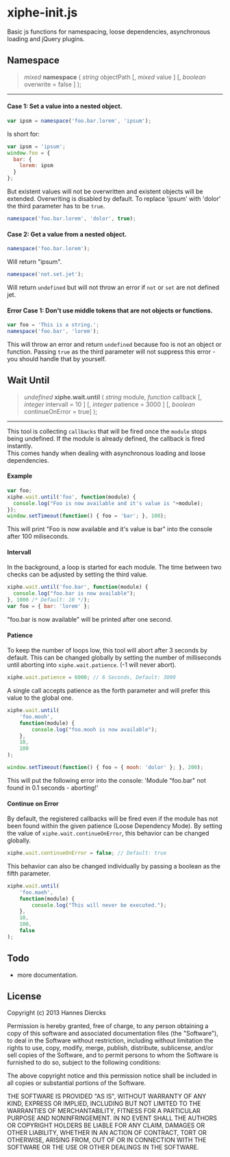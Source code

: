 xiphe-init.js
=============

Basic js functions for namespacing, loose dependencies, asynchronous loading and jQuery plugins.


Namespace
---------
> _mixed_ **namespace** ( _string_ objectPath [, _mixed_ value ] [, _boolean_ overwrite = false ] );

---

#### Case 1: Set a value into a nested object.
```js
var ipsm = namespace('foo.bar.lorem', 'ipsum');
```
Is short for:

```js
var ipsm = 'ipsum';
window.foo = {
  bar: {
    lorem: ipsm
  }
};
```
But existent values will not be overwritten and existent objects will be extended.
Overwriting is disabled by default. To replace 'ipsum' with 'dolor' the third parameter
has to be `true`.
```js
namespace('foo.bar.lorem', 'dolor', true);
```

#### Case 2: Get a value from a nested object.
```js
namespace('foo.bar.lorem');
```
Will return "ipsum".
```js
namespace('not.set.jet');
```
Will return `undefined` but will not throw an error if `not` or `set` are not defined jet.

#### Error Case 1: Don't use middle tokens that are not objects or functions.
```js
var foo = 'This is a string.';
namespace('foo.bar', 'lorem');
```
This will throw an error and return `undefined` because foo is not an object or function.
Passing `true` as the third parameter will not suppress this error - you should handle
that by yourself. 


Wait Until
----------
> _undefined_ **xiphe.wait.until** ( _string_ module, _function_ callback [, _integer_ intervall = 10 ] [, _integer_ patience = 3000 ] [, _boolean_ continueOnError = true] );

---

This tool is collecting `callbacks` that will be fired once the `module` stops being
undefined. If the module is already defined, the callback is fired instantly.  
This comes handy when dealing with asynchronous loading and loose dependencies.

#### Example
```js
var foo;
xiphe.wait.until('foo', function(module) {
  console.log("Foo is now available and it's value is "+module);
});
window.setTimeout(function() { foo = 'bar'; }, 100);
```
This will print "Foo is now available and it's value is bar" into the console after
100 miliseconds.

#### Intervall
In the background, a loop is started for each module. The time between two checks can be
adjusted by setting the third value.  
```js
xiphe.wait.until('foo.bar', function(module) {
  console.log("foo.bar is now available");
}, 1000 /* Default: 10 */);
var foo = { bar: 'lorem' };
```
"foo.bar is now available" will be printed after one second.

#### Patience
To keep the number of loops low, this tool will abort after 3 seconds by default.
This can be changed globally by setting the number of milliseconds until aborting into
`xiphe.wait.patience`. (-1 will never abort).
```js
xiphe.wait.patience = 6000; // 6 Seconds, Default: 3000
```
A single call accepts patience as the forth parameter and will prefer this value to
the global one.
```js
xiphe.wait.until(
	'foo.mooh',
	function(module) {
  		console.log("foo.mooh is now available");
	},
	10,
	100
);

window.setTimeout(function() { foo = { mooh: 'dolor' }; }, 200);
```
This will put the following error into the console: 'Module "foo.bar" not found in 0.1
seconds - aborting!'

#### Continue on Error
By default, the registered callbacks will be fired even if the module has not been found
within the given patience (Loose Dependency Mode). By setting the value of
`xiphe.wait.continueOnError`, this behavior can be changed globally.
```js
xiphe.wait.continueOnError = false; // Default: true
```

This behavior can also be changed individually by passing a boolean as the fifth
parameter.
```js
xiphe.wait.until(
	'foo.maeh',
	function(module) {
  		console.log("This will never be executed.");
	},
	10,
	100,
	false
);
```


Todo
----
* more documentation.


License
-------

Copyright (c) 2013 Hannes Diercks

Permission is hereby granted, free of charge, to any person obtaining a copy
of this software and associated documentation files (the "Software"), to deal
in the Software without restriction, including without limitation the rights
to use, copy, modify, merge, publish, distribute, sublicense, and/or sell
copies of the Software, and to permit persons to whom the Software is
furnished to do so, subject to the following conditions:

The above copyright notice and this permission notice shall be included in
all copies or substantial portions of the Software.

THE SOFTWARE IS PROVIDED "AS IS", WITHOUT WARRANTY OF ANY KIND, EXPRESS OR
IMPLIED, INCLUDING BUT NOT LIMITED TO THE WARRANTIES OF MERCHANTABILITY,
FITNESS FOR A PARTICULAR PURPOSE AND NONINFRINGEMENT. IN NO EVENT SHALL THE
AUTHORS OR COPYRIGHT HOLDERS BE LIABLE FOR ANY CLAIM, DAMAGES OR OTHER
LIABILITY, WHETHER IN AN ACTION OF CONTRACT, TORT OR OTHERWISE, ARISING FROM,
OUT OF OR IN CONNECTION WITH THE SOFTWARE OR THE USE OR OTHER DEALINGS IN
THE SOFTWARE.